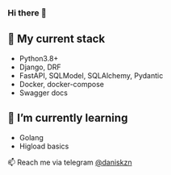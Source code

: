 ### Hi there 👋

## 🫶 My current stack
- Python3.8+
- Django, DRF
- FastAPI, SQLModel, SQLAlchemy, Pydantic
- Docker, docker-compose
- Swagger docs

## 🌱 I’m currently learning
- Golang
- Higload basics


📫 Reach me via telegram [@daniskzn](https://t.me/daniskzn)
